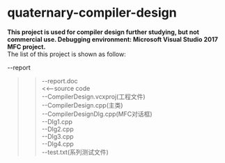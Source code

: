 # quaternary-compiler-design

**This project is used for compiler design further studying, but not commercial use.
Debugging environment: Microsoft Visual Studio 2017 MFC project.**  
The list of this project is shown as follow:  

--report  
>>--report.doc  
<<--source code  
>>--CompilerDesign.vcxproj(工程文件)  
>>--CompilerDesign.cpp(主类)  
>>--CompilerDesignDlg.cpp(MFC对话框)  
>>--Dlg1.cpp  
>>--Dlg2.cpp  
>>--Dlg3.cpp  
>>--Dlg4.cpp  
>> --test.txt(系列测试文件)  
